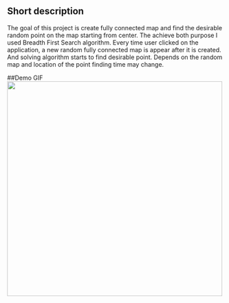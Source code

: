 ## Short description
The goal of this project is create fully connected map and find the desirable random point on the map starting from center. The achieve both purpose I used Breadth First Search algorithm. Every time user clicked on the application, a new random fully connected map is appear after it is created. And solving algorithm starts to find desirable point. Depends on the random map and location of the point finding time may change.


##Demo GIF
<img src="https://media.giphy.com/media/hyPq8Pm9nStLWLobRX/giphy.gif" width="500" height="500" />
